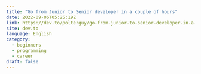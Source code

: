```yaml
---
title: "Go from Junior to Senior developer in a couple of hours"
date: 2022-09-06T05:25:19Z
link: https://dev.to/polterguy/go-from-junior-to-senior-developer-in-a-couple-of-hours-5hee?utm_medium=RSS&utm_source=news.12bit.vn
site: dev.to
language: English
category:
  - beginners
  - programming
  - career
draft: false
---
```

